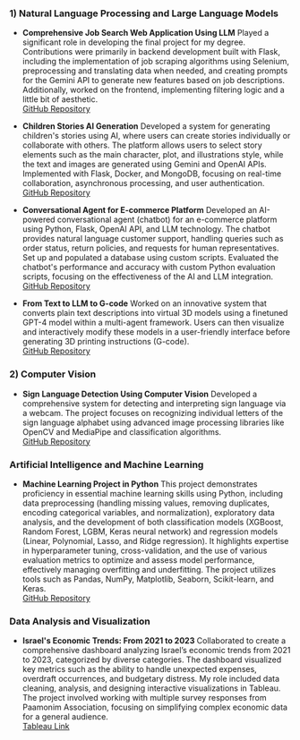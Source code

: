 ### 1) **Natural Language Processing and Large Language Models**

- **Comprehensive Job Search Web Application Using LLM**
Played a significant role in developing the final project for my degree. Contributions were primarily in backend development built with Flask, including the implementation of job scraping algorithms using Selenium, preprocessing and translating data when needed, and creating prompts for the Gemini API to generate new features based on job descriptions. Additionally, worked on the frontend, implementing filtering logic and a little bit of aesthetic.  
[GitHub Repository](https://github.com/shaik1201/Final-Project)

- **Children Stories AI Generation**
Developed a system for generating children's stories using AI, where users can create stories individually or collaborate with others. The platform allows users to select story elements such as the main character, plot, and illustrations style, while the text and images are generated using Gemini and OpenAI APIs. Implemented with Flask, Docker, and MongoDB, focusing on real-time collaboration, asynchronous processing, and user authentication.  
[GitHub Repository](https://github.com/oren1996/MLOps)

- **Conversational Agent for E-commerce Platform**
Developed an AI-powered conversational agent (chatbot) for an e-commerce platform using Python, Flask, OpenAI API, and LLM technology. The chatbot provides natural language customer support, handling queries such as order status, return policies, and requests for human representatives. Set up and populated a database using custom scripts. Evaluated the chatbot's performance and accuracy with custom Python evaluation scripts, focusing on the effectiveness of the AI and LLM integration.  
[GitHub Repository](https://github.com/oren1996/LLMEngineerHomeWork)

- **From Text to LLM to G-code**
Worked on an innovative system that converts plain text descriptions into virtual 3D models using a finetuned GPT-4 model within a multi-agent framework. Users can then visualize and interactively modify these models in a user-friendly interface before generating 3D printing instructions (G-code).  
[GitHub Repository](https://github.com/oren1996/Text_To_LLM_To_3D)

### 2) **Computer Vision**

- **Sign Language Detection Using Computer Vision**
Developed a comprehensive system for detecting and interpreting sign language via a webcam. The project focuses on recognizing individual letters of the sign language alphabet using advanced image processing libraries like OpenCV and MediaPipe and classification algorithms.  
[GitHub Repository](https://github.com/oren1996/SignLanguageDetection)
    
### **Artificial Intelligence and Machine Learning**

- **Machine Learning Project in Python**
This project demonstrates proficiency in essential machine learning skills using Python, including data preprocessing (handling missing values, removing duplicates, encoding categorical variables, and normalization), exploratory data analysis, and the development of both classification models (XGBoost, Random Forest, LGBM, Keras neural network) and regression models (Linear, Polynomial, Lasso, and Ridge regression). It highlights expertise in hyperparameter tuning, cross-validation, and the use of various evaluation metrics to optimize and assess model performance, effectively managing overfitting and underfitting. The project utilizes tools such as Pandas, NumPy, Matplotlib, Seaborn, Scikit-learn, and Keras.  
[GitHub Repository](https://github.com/oren1996/Classification-RegressionTasks)

### **Data Analysis and Visualization**

- **Israel's Economic Trends: From 2021 to 2023**
Collaborated to create a comprehensive dashboard analyzing Israel’s economic trends from 2021 to 2023, categorized by diverse categories. The dashboard visualized key metrics such as the ability to handle unexpected expenses, overdraft occurrences, and budgetary distress. My role included data cleaning, analysis, and designing interactive visualizations in Tableau. The project involved working with multiple survey responses from Paamonim Association, focusing on simplifying complex economic data for a general audience.  
[Tableau Link](https://public.tableau.com/views/Team21Submission01_10/Dashboard?:language=fr-FR&:sid=&:redirect=auth&:display_count=n&:origin=viz_share_link)
